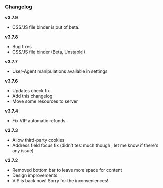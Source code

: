 ### Changelog
**v3.7.9**
- CSS/JS file binder is out of beta. 

**v3.7.8**
- Bug fixes
- CSS/JS file binder (Beta, Unstable!)

**v3.7.7**
- User-Agent manipulations available in settings

**v3.7.6**
- Updates check fix
- Add this changelog
- Move some resources to server

**v3.7.4**
- Fix VIP automatic refunds 
  
**v3.7.3**
- Allow third-party cookies
- Address field focus fix (didn't test much though , let me know if there's any issue)
  
**v3.7.2**
- Removed bottom bar to leave more space for content
- Design improvements
- VIP is back now! Sorry for the inconveniences!
